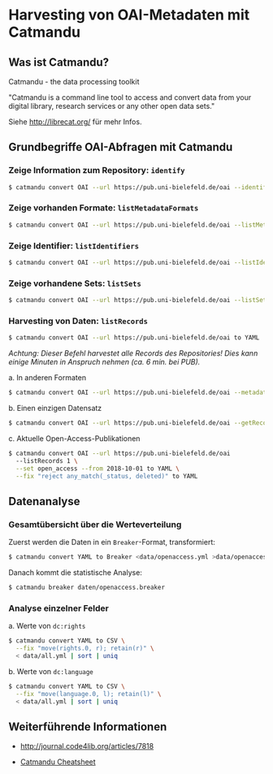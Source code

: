 # Harvesting von OAI-Metadaten mit Catmandu

## Was ist Catmandu?

Catmandu - the data processing toolkit

"Catmandu is a command line tool to access and convert data 
from your digital library, research services or any other open data sets."

Siehe http://librecat.org/ für mehr Infos.

## Grundbegriffe OAI-Abfragen mit Catmandu

### Zeige Information zum Repository: `identify`

```bash
$ catmandu convert OAI --url https://pub.uni-bielefeld.de/oai --identify 1 to YAML
```

### Zeige vorhanden Formate: `listMetadataFormats`
```bash
$ catmandu convert OAI --url https://pub.uni-bielefeld.de/oai --listMetadataFormats 1 to YAML
```

### Zeige Identifier: `listIdentifiers`

```bash
$ catmandu convert OAI --url https://pub.uni-bielefeld.de/oai --listIdentifiers 1 to YAML
```

### Zeige vorhandene Sets: `listSets`

```bash
$ catmandu convert OAI --url https://pub.uni-bielefeld.de/oai --listSets 1 to YAML
```

### Harvesting von Daten: `listRecords`

```bash
$ catmandu convert OAI --url https://pub.uni-bielefeld.de/oai to YAML
```

*Achtung: Dieser Befehl harvestet alle Records des Repositories! Dies kann einige Minuten in Anspruch nehmen (ca. 6 min. bei PUB).*

a. In anderen Formaten

```bash
$ catmandu convert OAI --url https://pub.uni-bielefeld.de/oai --metadataPrefix rdf --handler raw to YAML
```

b. Einen einzigen Datensatz

```bash
$ catmandu convert OAI --url https://pub.uni-bielefeld.de/oai --getRecord 1 --identifier oai:pub.uni-bielefeld.de:1634091 to YAML
```

c. Aktuelle Open-Access-Publikationen

```bash
$ catmandu convert OAI --url https://pub.uni-bielefeld.de/oai     
  --listRecords 1 \
  --set open_access --from 2018-10-01 to YAML \
  --fix "reject any_match(_status, deleted)" to YAML
```

## Datenanalyse

### Gesamtübersicht über die Werteverteilung

Zuerst werden die Daten in ein `Breaker`-Format, transformiert:  
```bash
$ catmandu convert YAML to Breaker <data/openaccess.yml >data/openaccess.breaker
```

Danach kommt die statistische Analyse:

```bash
$ catmandu breaker daten/openaccess.breaker
```

### Analyse einzelner Felder

a. Werte von `dc:rights`

```bash
$ catmandu convert YAML to CSV \
  --fix "move(rights.0, r); retain(r)" \
  < data/all.yml | sort | uniq
```

b. Werte von `dc:language`

```bash
$ catmandu convert YAML to CSV \
  --fix "move(language.0, l); retain(l)" \
  < data/all.yml | sort | uniq
```

## Weiterführende Informationen

- http://journal.code4lib.org/articles/7818

- [Catmandu Cheatsheet](http://librecat.org/assets/catmandu_cheat_sheet.pdf)

